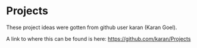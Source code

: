 # Projects

These project ideas were gotten from github user karan (Karan Goel).

A link to where this can be found is here: https://github.com/karan/Projects
